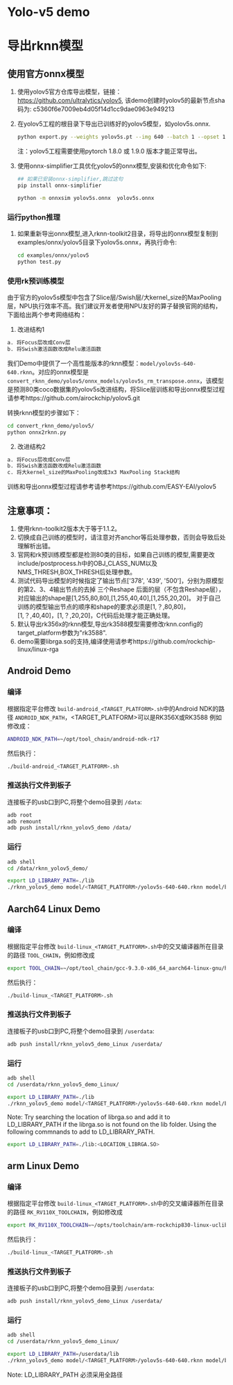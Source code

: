 # Yolo-v5 demo

# 导出rknn模型

## 使用官方onnx模型

1. 使用yolov5官方仓库导出模型，链接：https://github.com/ultralytics/yolov5, 该demo创建时yolov5的最新节点sha码为: c5360f6e7009eb4d05f14d1cc9dae0963e949213
2. 在yolov5工程的根目录下导出已训练好的yolov5模型，如yolov5s.onnx.

   ```sh
   python export.py --weights yolov5s.pt --img 640 --batch 1 --opset 12
   ```

   注：yolov5工程需要使用pytorch 1.8.0 或 1.9.0 版本才能正常导出。
3. 使用onnx-simplifier工具优化yolov5的onnx模型,安装和优化命令如下:

   ```sh
   ## 如果已安装onnx-simplifier,跳过这句
   pip install onnx-simplifier

   python -m onnxsim yolov5s.onnx  yolov5s.onnx
   ```

### 运行python推理

1. 如果重新导出onnx模型,进入rknn-toolkit2目录，将导出的onnx模型复制到examples/onnx/yolov5目录下yolov5s.onnx，再执行命令:

   ```sh
   cd examples/onnx/yolov5
   python test.py
   ```

### 使用rk预训练模型

由于官方的yolov5s模型中包含了Slice层/Swish层/大kernel_size的MaxPooling层，NPU执行效率不高。我们建议开发者使用NPU友好的算子替换官网的结构，下面给出两个参考网络结构：

1. 改进结构1

```txt
a. 将Focus层改成Conv层
b. 将Swish激活函数改成Relu激活函数
```

我们Demo中提供了一个高性能版本的rknn模型：`model/yolov5s-640-640.rknn`。对应的onnx模型是 `convert_rknn_demo/yolov5/onnx_models/yolov5s_rm_transpose.onnx`，该模型是预测80类coco数据集的yolov5s改进结构，将Slice层训练和导出onnx模型过程请参考https://github.com/airockchip/yolov5.git

转换rknn模型的步骤如下：

```sh
cd convert_rknn_demo/yolov5/
python onnx2rknn.py
```

2. 改进结构2

```txt
a. 将Focus层改成Conv层
b. 将Swish激活函数改成Relu激活函数
c. 将大kernel_size的MaxPooling改成3x3 MaxPooling Stack结构
```

训练和导出onnx模型过程请参考请参考https://github.com/EASY-EAI/yolov5

## 注意事项：

1. 使用rknn-toolkit2版本大于等于1.1.2。
2. 切换成自己训练的模型时，请注意对齐anchor等后处理参数，否则会导致后处理解析出错。
3. 官网和rk预训练模型都是检测80类的目标，如果自己训练的模型,需要更改include/postprocess.h中的OBJ_CLASS_NUM以及NMS_THRESH,BOX_THRESH后处理参数。
4. 测试代码导出模型的时候指定了输出节点['378', '439', '500']，分别为原模型的第2、3、4输出节点的去掉 三个Reshape 后面的层（不包含Reshape层），
   对应输出的shape是[1,255,80,80],[1,255,40,40],[1,255,20,20]。
   对于自己训练的模型输出节点的顺序和shape的要求必须是[1,？,80,80]，[1,？,40,40]，[1,？,20,20]，C代码后处理才能正确处理。
5. 默认导出rk356x的rknn模型,导出rk3588模型需要修改rknn.config的target_platform参数为"rk3588".
6. demo需要librga.so的支持,编译使用请参考https://github.com/rockchip-linux/linux-rga

## Android Demo

### 编译

根据指定平台修改 `build-android_<TARGET_PLATFORM>.sh`中的Android NDK的路径 `ANDROID_NDK_PATH`，<TARGET_PLATFORM>可以是RK356X或RK3588 例如修改成：

```sh
ANDROID_NDK_PATH=~/opt/tool_chain/android-ndk-r17
```

然后执行：

```sh
./build-android_<TARGET_PLATFORM>.sh
```

### 推送执行文件到板子

连接板子的usb口到PC,将整个demo目录到 `/data`:

```sh
adb root
adb remount
adb push install/rknn_yolov5_demo /data/
```

### 运行

```sh
adb shell
cd /data/rknn_yolov5_demo/

export LD_LIBRARY_PATH=./lib
./rknn_yolov5_demo model/<TARGET_PLATFORM>/yolov5s-640-640.rknn model/bus.jpg
```

## Aarch64 Linux Demo

### 编译

根据指定平台修改 `build-linux_<TARGET_PLATFORM>.sh`中的交叉编译器所在目录的路径 `TOOL_CHAIN`，例如修改成

```sh
export TOOL_CHAIN=~/opt/tool_chain/gcc-9.3.0-x86_64_aarch64-linux-gnu/host
```

然后执行：

```sh
./build-linux_<TARGET_PLATFORM>.sh
```

### 推送执行文件到板子

连接板子的usb口到PC,将整个demo目录到 `/userdata`:

```sh
adb push install/rknn_yolov5_demo_Linux /userdata/
```

### 运行

```sh
adb shell
cd /userdata/rknn_yolov5_demo_Linux/

export LD_LIBRARY_PATH=./lib
./rknn_yolov5_demo model/<TARGET_PLATFORM>/yolov5s-640-640.rknn model/bus.jpg
```

Note: Try searching the location of librga.so and add it to LD_LIBRARY_PATH if the librga.so is not found on the lib folder.
Using the following commnands to add to LD_LIBRARY_PATH.

```sh
export LD_LIBRARY_PATH=./lib:<LOCATION_LIBRGA.SO>
```

## arm Linux Demo

### 编译

根据指定平台修改 `build-linux_<TARGET_PLATFORM>.sh`中的交叉编译器所在目录的路径 `RK_RV110X_TOOLCHAIN`，例如修改成

```sh
export RK_RV110X_TOOLCHAIN=~/opts/toolchain/arm-rockchip830-linux-uclibcgnueabihf/bin/arm-rockchip830-linux-uclibcgnueabihf
```

然后执行：

```sh
./build-linux_<TARGET_PLATFORM>.sh
```

### 推送执行文件到板子

连接板子的usb口到PC,将整个demo目录到 `/userdata`:

```sh
adb push install/rknn_yolov5_demo_Linux /userdata/
```

### 运行

```sh
adb shell
cd /userdata/rknn_yolov5_demo_Linux/

export LD_LIBRARY_PATH=/userdata/lib
./rknn_yolov5_demo model/<TARGET_PLATFORM>/yolov5s-640-640.rknn model/bus.jpg
```

Note: LD_LIBRARY_PATH 必须采用全路径
